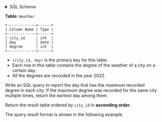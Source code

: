 <details>
<summary> SQL Schema</summary>

```sql
DROP TABLE IF EXISTS Weather;

CREATE TABLE IF NOT EXISTS
  Weather (city_id int, day date, degree int);

INSERT INTO
  Weather (city_id, day, degree)
VALUES
  ('1', '2022-01-07', '-12'),
  ('1', '2022-03-07', '5'),
  ('1', '2022-07-07', '24'),
  ('2', '2022-08-07', '37'),
  ('2', '2022-08-17', '37'),
  ('3', '2022-02-07', '-7'),
  ('3', '2022-12-07', '-6');
```

</details>

**Table:** `Weather`

```
+-------------+------+
| Column Name | Type |
+-------------+------+
| city_id     | int  |
| day         | date |
| degree      | int  |
+-------------+------+
```

- `(city_id, day)` is the primary key for this table.
- Each row in this table contains the degree of the weather of a city on a certain day.
- All the degrees are recorded in the year 2022.

Write an SQL query to report the day that has the maximum recorded degree in each city. If the maximum degree was recorded for the same city multiple times, return the earliest day among them.

Return the result table ordered by `city_id` in **ascending order**.

The query result format is shown in the following example.